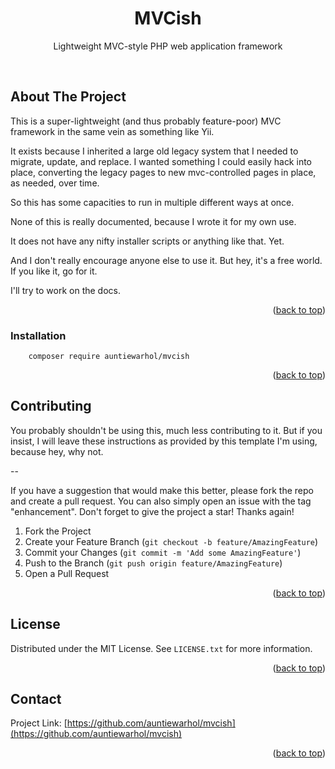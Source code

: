 <a name="readme-top"></a>

<!-- PROJECT SHIELDS -->
<!--
[![Contributors][contributors-shield]][contributors-url]
[![Forks][forks-shield]][forks-url]
[![Stargazers][stars-shield]][stars-url]
[![Issues][issues-shield]][issues-url]
[![MIT License][license-shield]][license-url]
[![LinkedIn][linkedin-shield]][linkedin-url]
<br />
-->


<!-- PROJECT LOGO -->
<div align="center">
  <a href="https://github.com/auntiewarhol/mvcish">
  </a>

<h1 align="center">MVCish</h1>
  <p align="center">
	Lightweight MVC-style PHP web application framework
  </p>
</div>

<!-- TABLE OF CONTENTS -->
<!--
<details>
  <summary>Table of Contents</summary>
  <ol>
    <li>
      <a href="#about-the-project">About The Project</a>
    </li>
    <li>
      <a href="#getting-started">Getting Started</a>
      <ul>
        <li><a href="#prerequisites">Prerequisites</a></li>
        <li><a href="#installation">Installation</a></li>
      </ul>
    </li>
    <li><a href="#usage">Usage</a></li>
    <li><a href="#roadmap">Roadmap</a></li>
    <li><a href="#contributing">Contributing</a></li>
    <li><a href="#license">License</a></li>
    <li><a href="#contact">Contact</a></li>
    <li><a href="#acknowledgments">Acknowledgments</a></li>
  </ol>
</details>
-->
<br>

<!-- ABOUT THE PROJECT -->
## About The Project

This is a super-lightweight (and thus probably feature-poor) MVC framework in the same vein as something like Yii. 

It exists because I inherited a large old legacy system that I needed to migrate, update, and replace. I wanted something I could easily hack into place, converting the legacy pages to new mvc-controlled pages in place, as needed, over time. 

So this has some capacities to run in multiple different ways at once.

None of this is really documented, because I wrote it for my own use.

It does not have any nifty installer scripts or anything like that. Yet.

And I don't really encourage anyone else to use it. But hey, it's a free world. If you like it, go for it. 

I'll try to work on the docs.


<p align="right">(<a href="#readme-top">back to top</a>)</p>



<!-- GETTING STARTED -->
<!--
## Getting Started


### Prerequisites

-->
### Installation

```
	composer require auntiewarhol/mvcish
```

<p align="right">(<a href="#readme-top">back to top</a>)</p>



<!-- USAGE EXAMPLES -->
<!--
## Usage


<p align="right">(<a href="#readme-top">back to top</a>)</p>


-->
<!-- ROADMAP -->
<!--
## Roadmap


See the [open issues](https://github.com/auntiewarhol/mvcish/issues) for a full list of proposed features (and known issues).

<p align="right">(<a href="#readme-top">back to top</a>)</p>


-->
<!-- CONTRIBUTING -->
## Contributing

You probably shouldn't be using this, much less contributing to it. But if you insist, I will leave these instructions as provided by this template I'm using, because hey, why not.

--

If you have a suggestion that would make this better, please fork the repo and create a pull request. You can also simply open an issue with the tag "enhancement".
Don't forget to give the project a star! Thanks again!

1. Fork the Project
2. Create your Feature Branch (`git checkout -b feature/AmazingFeature`)
3. Commit your Changes (`git commit -m 'Add some AmazingFeature'`)
4. Push to the Branch (`git push origin feature/AmazingFeature`)
5. Open a Pull Request

<p align="right">(<a href="#readme-top">back to top</a>)</p>



<!-- LICENSE -->
## License

Distributed under the MIT License. See `LICENSE.txt` for more information.

<p align="right">(<a href="#readme-top">back to top</a>)</p>



<!-- CONTACT -->
## Contact

Project Link: [https://github.com/auntiewarhol/mvcish](https://github.com/auntiewarhol/mvcish)

<p align="right">(<a href="#readme-top">back to top</a>)</p>



<!-- ACKNOWLEDGMENTS -->
<!--
## Acknowledgments


<p align="right">(<a href="#readme-top">back to top</a>)</p>
-->


<!-- MARKDOWN LINKS & IMAGES -->
<!-- https://www.markdownguide.org/basic-syntax/#reference-style-links -->
[contributors-shield]: https://img.shields.io/github/contributors/auntiewarhol/mvcish.svg?style=for-the-badge
[contributors-url]: https://github.com/auntiewarhol/mvcish/graphs/contributors
[forks-shield]: https://img.shields.io/github/forks/auntiewarhol/mvcish.svg?style=for-the-badge
[forks-url]: https://github.com/auntiewarhol/mvcish/network/members
[stars-shield]: https://img.shields.io/github/stars/auntiewarhol/mvcish.svg?style=for-the-badge
[stars-url]: https://github.com/auntiewarhol/mvcish/stargazers
[issues-shield]: https://img.shields.io/github/issues/auntiewarhol/mvcish.svg?style=for-the-badge
[issues-url]: https://github.com/auntiewarhol/mvcish/issues
[license-shield]: https://img.shields.io/github/license/auntiewarhol/mvcish.svg?style=for-the-badge
[license-url]: https://github.com/auntiewarhol/mvcish/blob/master/LICENSE.txt
[linkedin-shield]: https://img.shields.io/badge/-LinkedIn-black.svg?style=for-the-badge&logo=linkedin&colorB=555
[linkedin-url]: https://linkedin.com/in/jawright
[product-screenshot]: images/screenshot.png
[Next.js]: https://img.shields.io/badge/next.js-000000?style=for-the-badge&logo=nextdotjs&logoColor=white
[Next-url]: https://nextjs.org/
[React.js]: https://img.shields.io/badge/React-20232A?style=for-the-badge&logo=react&logoColor=61DAFB
[React-url]: https://reactjs.org/
[Vue.js]: https://img.shields.io/badge/Vue.js-35495E?style=for-the-badge&logo=vuedotjs&logoColor=4FC08D
[Vue-url]: https://vuejs.org/
[Angular.io]: https://img.shields.io/badge/Angular-DD0031?style=for-the-badge&logo=angular&logoColor=white
[Angular-url]: https://angular.io/
[Svelte.dev]: https://img.shields.io/badge/Svelte-4A4A55?style=for-the-badge&logo=svelte&logoColor=FF3E00
[Svelte-url]: https://svelte.dev/
[Laravel.com]: https://img.shields.io/badge/Laravel-FF2D20?style=for-the-badge&logo=laravel&logoColor=white
[Laravel-url]: https://laravel.com
[Bootstrap.com]: https://img.shields.io/badge/Bootstrap-563D7C?style=for-the-badge&logo=bootstrap&logoColor=white
[Bootstrap-url]: https://getbootstrap.com
[JQuery.com]: https://img.shields.io/badge/jQuery-0769AD?style=for-the-badge&logo=jquery&logoColor=white
[JQuery-url]: https://jquery.com 
